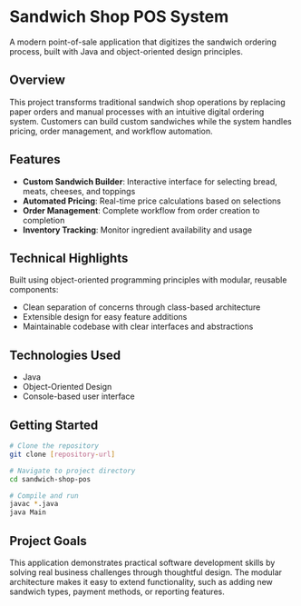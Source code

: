 # Sandwich Shop POS System

A modern point-of-sale application that digitizes the sandwich ordering process, built with Java and object-oriented design principles.

## Overview

This project transforms traditional sandwich shop operations by replacing paper orders and manual processes with an intuitive digital ordering system. Customers can build custom sandwiches while the system handles pricing, order management, and workflow automation.

## Features

- **Custom Sandwich Builder**: Interactive interface for selecting bread, meats, cheeses, and toppings
- **Automated Pricing**: Real-time price calculations based on selections
- **Order Management**: Complete workflow from order creation to completion
- **Inventory Tracking**: Monitor ingredient availability and usage

## Technical Highlights

Built using object-oriented programming principles with modular, reusable components:
- Clean separation of concerns through class-based architecture
- Extensible design for easy feature additions
- Maintainable codebase with clear interfaces and abstractions

## Technologies Used

- Java
- Object-Oriented Design
- Console-based user interface

## Getting Started

```bash
# Clone the repository
git clone [repository-url]

# Navigate to project directory
cd sandwich-shop-pos

# Compile and run
javac *.java
java Main
```

## Project Goals

This application demonstrates practical software development skills by solving real business challenges through thoughtful design. 
The modular architecture makes it easy to extend functionality, such as adding new sandwich types, payment methods, or reporting features.